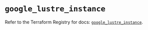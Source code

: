 # `google_lustre_instance`

Refer to the Terraform Registry for docs: [`google_lustre_instance`](https://registry.terraform.io/providers/hashicorp/google/6.47.0/docs/resources/lustre_instance).
